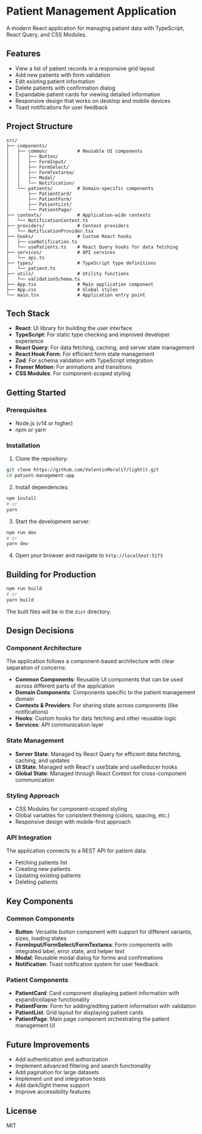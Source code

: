# Patient Management Application

A modern React application for managing patient data with TypeScript, React Query, and CSS Modules.

## Features

- View a list of patient records in a responsive grid layout
- Add new patients with form validation
- Edit existing patient information
- Delete patients with confirmation dialog
- Expandable patient cards for viewing detailed information
- Responsive design that works on desktop and mobile devices
- Toast notifications for user feedback

## Project Structure

```
src/
├── components/
│   ├── common/           # Reusable UI components
│   │   ├── Button/
│   │   ├── FormInput/
│   │   ├── FormSelect/
│   │   ├── FormTextarea/
│   │   ├── Modal/
│   │   └── Notification/
│   └── patients/         # Domain-specific components
│       ├── PatientCard/
│       ├── PatientForm/
│       ├── PatientList/
│       └── PatientPage/
├── contexts/             # Application-wide contexts
│   └── NotificationContext.ts
├── providers/            # Context providers
│   └── NotificationProvider.tsx
├── hooks/                # Custom React hooks
│   ├── useNotification.ts
│   └── usePatients.ts    # React Query hooks for data fetching
├── services/             # API services
│   └── api.ts
├── types/                # TypeScript type definitions
│   └── patient.ts
├── utils/                # Utility functions
│   └── validationSchema.ts
├── App.tsx               # Main application component
├── App.css               # Global styles
└── main.tsx              # Application entry point
```

## Tech Stack

- **React**: UI library for building the user interface
- **TypeScript**: For static type checking and improved developer experience
- **React Query**: For data fetching, caching, and server state management
- **React Hook Form**: For efficient form state management
- **Zod**: For schema validation with TypeScript integration
- **Framer Motion**: For animations and transitions
- **CSS Modules**: For component-scoped styling

## Getting Started

### Prerequisites

- Node.js (v14 or higher)
- npm or yarn

### Installation

1. Clone the repository:

```bash
git clone https://github.com/ValentinMorali7/lightit.git
cd patient-management-app
```

2. Install dependencies:

```bash
npm install
# or
yarn
```

3. Start the development server:

```bash
npm run dev
# or
yarn dev
```

4. Open your browser and navigate to `http://localhost:5173`

## Building for Production

```bash
npm run build
# or
yarn build
```

The built files will be in the `dist` directory.

## Design Decisions

### Component Architecture

The application follows a component-based architecture with clear separation of concerns:

- **Common Components**: Reusable UI components that can be used across different parts of the application
- **Domain Components**: Components specific to the patient management domain
- **Contexts & Providers**: For sharing state across components (like notifications)
- **Hooks**: Custom hooks for data fetching and other reusable logic
- **Services**: API communication layer

### State Management

- **Server State**: Managed by React Query for efficient data fetching, caching, and updates
- **UI State**: Managed with React's useState and useReducer hooks
- **Global State**: Managed through React Context for cross-component communication

### Styling Approach

- CSS Modules for component-scoped styling
- Global variables for consistent theming (colors, spacing, etc.)
- Responsive design with mobile-first approach

### API Integration

The application connects to a REST API for patient data:

- Fetching patients list
- Creating new patients
- Updating existing patients
- Deleting patients

## Key Components

### Common Components

- **Button**: Versatile button component with support for different variants, sizes, loading states
- **FormInput/FormSelect/FormTextarea**: Form components with integrated label, error state, and helper text
- **Modal**: Reusable modal dialog for forms and confirmations
- **Notification**: Toast notification system for user feedback

### Patient Components

- **PatientCard**: Card component displaying patient information with expand/collapse functionality
- **PatientForm**: Form for adding/editing patient information with validation
- **PatientList**: Grid layout for displaying patient cards
- **PatientPage**: Main page component orchestrating the patient management UI

## Future Improvements

- Add authentication and authorization
- Implement advanced filtering and search functionality
- Add pagination for large datasets
- Implement unit and integration tests
- Add dark/light theme support
- Improve accessibility features

## License

MIT

